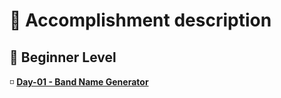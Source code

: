 <h1> 🌟 Accomplishment description</h1>
<h2> 📗 Beginner Level</h2>
<p>◽ <a href="https://github.com/LearnerAnuja/100-days-of-python/Day1"><b>Day-01 - Band Name Generator</b><a></p>
 
  
